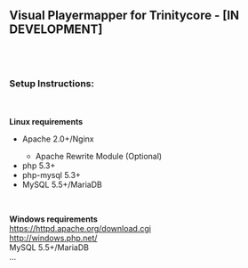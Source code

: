 <H2>Visual Playermapper for Trinitycore - [IN DEVELOPMENT]</H2>
<br>
<br>
<h3>Setup Instructions:</h3>
<br>
<br>
<b>Linux requirements</b>
<ul>
<li>Apache 2.0+/Nginx</li>
<ul><li>Apache Rewrite Module (Optional)</li></ul>
<li>php 5.3+</li>
<li>php-mysql 5.3+</li>
<li>MySQL 5.5+/MariaDB</li>
</ul>

<br>

<b>Windows requirements</b>
<br>https://httpd.apache.org/download.cgi
<br>http://windows.php.net/
<br>MySQL 5.5+/MariaDB
<br>...
